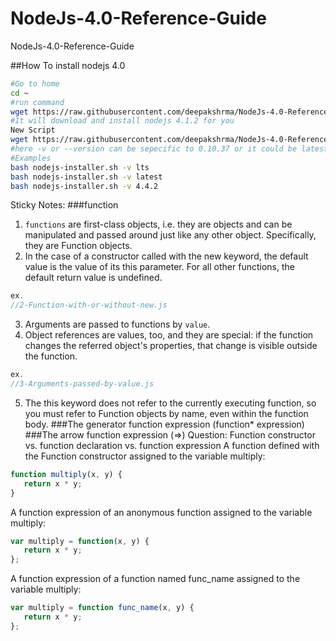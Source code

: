 # NodeJs-4.0-Reference-Guide
NodeJs-4.0-Reference-Guide

##How To install nodejs 4.0
```bash
#Go to home
cd ~
#run command
wget https://raw.githubusercontent.com/deepakshrma/NodeJs-4.0-Reference-Guide/master/install.sh && bash install.sh
#It will download and install nodejs 4.1.2 for you
New Script
wget https://raw.githubusercontent.com/deepakshrma/NodeJs-4.0-Reference-Guide/master/nodejs-installer.sh && bash nodejs-installer.sh -v lts
#here -v or --version can be sepecific to 0.10.37 or it could be latest/lts 
#Examples
bash nodejs-installer.sh -v lts
bash nodejs-installer.sh -v latest
bash nodejs-installer.sh -v 4.4.2
```


Sticky Notes:
###function
1. `functions` are first-class objects, i.e. they are objects and can be manipulated and passed around just like any other object. Specifically, they are Function objects.
2. In the case of a constructor called with the new keyword, the default value is the value of its this parameter. For all other functions, the default return value is undefined.
```js
ex.
//2-Function-with-or-without-new.js
```
3. Arguments are passed to functions by `value`.
4. Object references are values, too, and they are special: if the function changes the referred object's properties, that change is visible outside the function.
```js
ex.
//3-Arguments-passed-by-value.js
```
5. The this keyword does not refer to the currently executing function, so you must refer to Function objects by name, even within the function body.
###The generator function expression (function* expression)
###The arrow function expression (=>)
Question:
Function constructor vs. function declaration vs. function expression
A function defined with the Function constructor assigned to the variable multiply:
```js
function multiply(x, y) {
   return x * y;
}
```
A function expression of an anonymous function assigned to the variable multiply:
```js
var multiply = function(x, y) {
   return x * y;
};
```
A function expression of a function named func_name assigned to the variable multiply:
```js
var multiply = function func_name(x, y) {
   return x * y;
};
```
